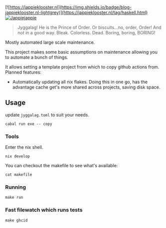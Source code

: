 [![https://jappieklooster.nl](https://img.shields.io/badge/blog-jappieklooster.nl-lightgrey)](https://jappieklooster.nl/tag/haskell.html)
[![Jappiejappie](https://img.shields.io/badge/discord-jappiejappie-black?logo=discord)](https://discord.gg/Hp4agqy)

> Jyggalag! He is the Prince of Order. Or biscuits...no, order, Order!
> And not in a good way. Bleak. Colorless. Dead. Boring, boring, BORING!

Mostly automated large scale maintenance.

This project makes some basic assumptions on maintenance allowing
you to automate a bunch of things.

It allows setting a template project from which to copy github
actions from.
Planned features:
+ Automatically updating all nix flakes.
  Doing this in one go, has the advantage cache get's more shared across projects,
  saving disk space.


## Usage

update `jyggalag.toml` to suit your needs.


```
cabal run exe -- copy
```

### Tools
Enter the nix shell.
```
nix develop
```
You can checkout the makefile to see what's available:
```
cat makefile
```

### Running
```
make run
```

### Fast filewatch which runs tests
```
make ghcid
```
